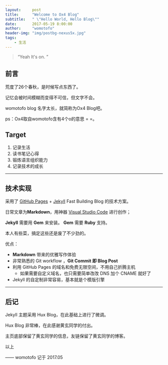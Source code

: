 ```yaml
---
layout:     post
title:      "Welcome to Ox4 Blog"
subtitle:   " \"Hello World, Hello Blog\""
date:       2017-05-19 8:00:00
author:     "womotofo"
header-img: "img/postbg-nexus5x.jpg"
tags:
    - 生活
---
```


> “Yeah It's on. ”


## 前言

荒度了26个春秋，是时候写点东西了。

记忆会被时间模糊而变得不可信，但文字不会。

womotofo blog 名字太长，就简称为Ox4 Blog吧。

ps：Ox4取自womotofo含有4个o的意思 = =。

## Target
1. 记录生活
2. 读书笔记心得
3. 锻炼语言组织能力
4. 记录技术的成长

---

## 技术实现

采用了 [GitHub Pages](https://pages.github.com/) + [Jekyll](http://jekyllrb.com/) Fast Building Blog 的技术方案。

日常文章为**Markdown**，用神器 [Visual Studio Code](https://code.visualstudio.com/) 进行创作；

**Jekyll** 需要用 **Gem** 来安装。
**Gem** 需要 **Ruby** 支持。

本人有些菜，搞定这些还是废了不少劲的。

优点：
* **Markdown** 带来的优雅写作体验
* 非常熟悉的 Git workflow ，**Git Commit 即 Blog Post**
* 利用 GitHub Pages 的域名和免费无限空间，不用自己折腾主机
	* 如果需要自定义域名，也只需要简单改改 DNS 加个 CNAME 就好了
* Jekyll 的自定制非常容易，基本就是个模版引擎

---

## 后记

Jekyll 主题采用 Hux Blog，在此基础上进行了微调。

Hux Blog 非常棒，在此感谢黄玄同学的付出。

主页底部保留了黄玄同学的信息，友链保留了黄玄同学的博客。

以上

—— womotofo 记于 2017.05
